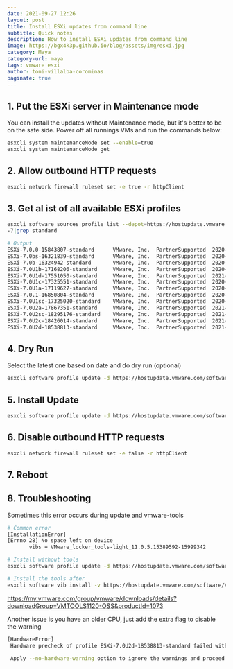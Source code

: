 ```yaml
---
date: 2021-09-27 12:26
layout: post
title: Install ESXi updates from command line
subtitle: Quick notes
description: How to install ESXi updates from command line
image: https://bgx4k3p.github.io/blog/assets/img/esxi.jpg
category: Maya
category-url: maya
tags: vmware esxi
author: toni-villalba-corominas
paginate: true
---
```



## 1. Put the ESXi server in Maintenance mode

You can install the updates without Maintenance mode, but it's better to be on the safe side. Power off all runnings VMs and run the commands below:

```bash
esxcli system maintenanceMode set --enable=true
esxcli system maintenanceMode get 
```

## 2. Allow outbound HTTP requests  

```bash
esxcli network firewall ruleset set -e true -r httpClient
```

## 3. Get al ist of all available ESXi profiles  

```bash
esxcli software sources profile list --depot=https://hostupdate.vmware.com/software/VUM/PRODUCTION/main/vmw-depot-index.xml |grep ESXi
-7|grep standard

# Output
ESXi-7.0.0-15843807-standard      VMware, Inc.  PartnerSupported  2020-03-16T10:48:54  2020-03-16T10:48:54
ESXi-7.0bs-16321839-standard      VMware, Inc.  PartnerSupported  2020-06-02T05:57:00  2020-06-02T05:57:00
ESXi-7.0b-16324942-standard       VMware, Inc.  PartnerSupported  2020-06-02T17:26:43  2020-06-02T17:26:43
ESXi-7.0U1b-17168206-standard     VMware, Inc.  PartnerSupported  2020-11-11T11:34:51  2020-11-11T11:34:51
ESXi-7.0U1d-17551050-standard     VMware, Inc.  PartnerSupported  2021-02-01T18:29:07  2021-02-01T18:29:07
ESXi-7.0U1c-17325551-standard     VMware, Inc.  PartnerSupported  2020-12-15T12:44:19  2020-12-15T12:44:19
ESXi-7.0U1a-17119627-standard     VMware, Inc.  PartnerSupported  2020-11-01T08:18:49  2020-11-01T08:18:49
ESXi-7.0.1-16850804-standard      VMware, Inc.  PartnerSupported  2020-09-04T18:28:17  2020-09-04T18:28:18
ESXi-7.0U1sc-17325020-standard    VMware, Inc.  PartnerSupported  2020-12-15T10:50:21  2020-12-15T10:50:21
ESXi-7.0U2a-17867351-standard     VMware, Inc.  PartnerSupported  2021-04-29T00:00:00  2021-04-29T00:00:00
ESXi-7.0U2sc-18295176-standard    VMware, Inc.  PartnerSupported  2021-08-24T00:00:00  2021-08-24T00:00:00
ESXi-7.0U2c-18426014-standard     VMware, Inc.  PartnerSupported  2021-08-24T00:00:00  2021-08-24T00:00:00
ESXi-7.0U2d-18538813-standard     VMware, Inc.  PartnerSupported  2021-09-14T00:00:00  2021-09-14T00:00:00
```

## 4. Dry Run

Select the latest one based on date and do dry run (optional)

```bash
esxcli software profile update -d https://hostupdate.vmware.com/software/VUM/PRODUCTION/main/vmw-depot-index.xml -p ESXi-7.0U2d-18538813-standard --dry-run
```

## 5. Install Update

```bash
esxcli software profile update -d https://hostupdate.vmware.com/software/VUM/PRODUCTION/main/vmw-depot-index.xml -p ESXi-7.0U2d-18538813-standard
```

## 6. Disable outbound HTTP requests  

```bash
esxcli network firewall ruleset set -e false -r httpClient
```

## 7. Reboot

## 8. Troubleshooting

Sometimes this error occurs during update and vmware-tools

```bash
# Common error
[InstallationError]
[Errno 28] No space left on device
       vibs = VMware_locker_tools-light_11.0.5.15389592-15999342

# Install without tools
esxcli software profile update -d https://hostupdate.vmware.com/software/VUM/PRODUCTION/main/vmw-depot-index.xml -p ESXi-6.7.0-20191204001-no-tools

# Install the tools after
esxcli software vib install -v https://hostupdate.vmware.com/software/VUM/PRODUCTION/main/esx/vmw/vib20/tools-light/VMware_locker_tools-light_11.0.5.15389592-15999342.vib

```

<https://my.vmware.com/group/vmware/downloads/details?downloadGroup=VMTOOLS1120-OSS&productId=1073>

Another issue is you have an older CPU, just add the extra flag to disable the warning

```bash
[HardwareError]
 Hardware precheck of profile ESXi-7.0U2d-18538813-standard failed with warnings: <CPU_SUPPORT WARNING: The CPU in this host may not be supported in future ESXi releases. Please plan accordingly.>
 
 Apply --no-hardware-warning option to ignore the warnings and proceed with the transaction.

```
